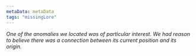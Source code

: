 ```yaml
---
metaData: metaData
tags: "missingLore"
---
```


*One of the anomalies we located was of particular interest. We had reason to believe there was a connection between its current position and its origin.*